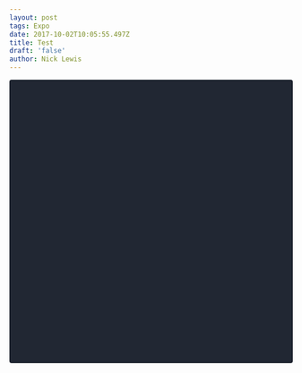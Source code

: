 ```yaml
---
layout: post
tags: Expo
date: 2017-10-02T10:05:55.497Z
title: Test
draft: 'false'
author: Nick Lewis
---
```

<div data-snack-id="rkw1m42B-" data-snack-platform="ios" data-snack-preview="true" data-snack-theme="dark" style="overflow:hidden;background:#212733;border:1px solid rgba(0,0,0,.16);border-radius:4px;height:505px;width:100%"></div>
<script async src="https://snack.expo.io/embed.js"></script>
